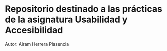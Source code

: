 # Repositorio destinado a las prácticas de la asignatura Usabilidad y Accesibilidad
Autor: Airam Herrera Plasencia
